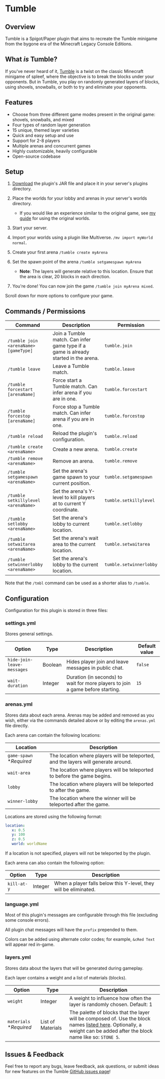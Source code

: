 # Tumble  

## Overview  

Tumble is a Spigot/Paper plugin that aims to recreate the Tumble minigame from the bygone era of the Minecraft Legacy Console Editions.  

## What *is* Tumble?

If you've never heard of it, [Tumble](https://minecraft.wiki/w/tumble) is a twist on the classic Minecraft minigame of spleef, where the objective is to break the blocks under your opponents. 
But in Tumble, you play on randomly generated layers of blocks, using shovels, snowballs, or both to try and eliminate your opponents.

## Features  

- Choose from three different game modes present in the original game: shovels, snowballs, and mixed
- Four types of random layer generation
- 15 unique, themed layer varieties
- Quick and easy setup and use
- Support for 2-8 players
- Multiple arenas and concurrent games
- Highly customizable, heavily configurable
- Open-source codebase

## Setup

1. [Download](https://github.com/MylesAndMore/Tumble/releases) the plugin's JAR file and place it in your server's plugins directory.
2. Place the worlds for your lobby and arenas in your server's worlds directory.
    - If you would like an experience similar to the original game, see [my guide](OG_GUIDE.md) for using the original worlds.  

3. Start your server.
4. Import your worlds using a plugin like Multiverse. ```/mv import myWorld normal```.
5. Create your first arena `/tumble create myArena`
6. Set the spawn point of the arena `/tumble setgamespawn myArena`
   - **Note**: The layers will generate relative to this location. Ensure that the area is clear, 20 blocks in each direction.

7. You're done! You can now join the game ```/tumble join myArena mixed```.

Scroll down for more options to configure your game.  

## Commands / Permissions

| Command                               | Description                                                                         | Permission              |
|---------------------------------------|-------------------------------------------------------------------------------------|-------------------------|
| `/tumble join <arenaName> [gameType]` | Join a Tumble match. Can infer game type if a game is already started in the arena. | `tumble.join`           |
| `/tumble leave`                       | Leave a Tumble match.                                                               | `tumble.leave`          |
| `/tumble forcestart [arenaName]`      | Force start a Tumble match. Can infer arena if you are in one.                      | `tumble.forcestart`     |
| `/tumble forcestop [arenaName]`       | Force stop a Tumble match. Can infer arena if you are in one.                       | `tumble.forcestop`      |
| `/tumble reload`                      | Reload the plugin's configuration.                                                  | `tumble.reload`         |
| `/tumble create <arenaName>`          | Create a new arena.                                                                 | `tumble.create`         |
| `/tumble remove <arenaName>`          | Remove an arena.                                                                    | `tumble.remove`         |
| `/tumble setgamespawn <arenaName>`    | Set the arena's game spawn to your current position.                                | `tumble.setgamespawn`   |
| `/tumble setkillylevel <arenaName>`   | Set the arena's Y-level to kill players at to current Y coordinate.                 | `tumble.setkillylevel`  |
| `/tumble setlobby <arenaName>`        | Set the arena's lobby to current location.                                          | `tumble.setlobby`       |
| `/tumble setwaitarea <arenaName>`     | Set the arena's wait area to the current location.                                  | `tumble.setwaitarea`    |
| `/tumble setwinnerlobby <arenaName>`  | Set the arena's lobby to the current location.                                      | `tumble.setwinnerlobby` |

Note that the `/tmbl` command can be used as a shorter alias to `/tumble`.

## Configuration  
Configuration for this plugin is stored in three files:

### settings.yml
Stores general settings.

| Option                     | Type    | Description                                                                    | Default value |
|----------------------------|---------|--------------------------------------------------------------------------------|---------------|
| `hide-join-leave-messages` | Boolean | Hides player join and leave messages in public chat.                           | `false`       |
| `wait-duration`            | Integer | Duration (in seconds) to wait for more players to join a game before starting. | `15`          |

### arenas.yml
Stores data about each arena.
Arenas may be added and removed as you wish, either via the commands detailed above or by editing the `arenas.yml` file directly.

Each arena can contain the following locations:

| Location                 | Description                                                                         |
|--------------------------|-------------------------------------------------------------------------------------|
| `game-spawn` **Required* | The location where players will be teleported, and the layers will generate around. |
| `wait-area`              | The location where players will be teleported to before the game begins.            |
| `lobby`                  | The location where players will be teleported to after the game.                    |
| `winner-lobby`           | The location where the winner will be teleported after the game.                    |

Locations are stored using the following format:
```yaml
location:
   x: 0.5
   y: 100
   z: 0.5
   world: worldName
```
If a location is not specified, players will not be teleported by the plugin.

Each arena can also contain the following option:

| Option      | Type    | Description                                                      |
|-------------|---------|------------------------------------------------------------------|
| `kill-at-y` | Integer | When a player falls below this Y-level, they will be eliminated. |

### language.yml
Most of this plugin's messages are configurable through this file (excluding some console errors).

All plugin chat messages will have the `prefix` prepended to them. 

Colors can be added using alternate color codes; for example, `&cRed Text` will appear red in-game.

### layers.yml
Stores data about the layers that will be generated during gameplay.

Each layer contains a weight and a list of materials (blocks).

| Option                  | Type              | Description                                                                                                                                                                                                                                |
|-------------------------|-------------------|--------------------------------------------------------------------------------------------------------------------------------------------------------------------------------------------------------------------------------------------|
| `weight`                | Integer           | A weight to influence how often the layer is randomly chosen. Default: 1                                                                                                                                                                   |
| `materials` **Required* | List of Materials | The palette of blocks that the layer will be composed of. Use the block names [listed here](https://hub.spigotmc.org/javadocs/bukkit/org/bukkit/Material.html). Optionally, a weight can be added after the block name like so: `STONE 5`. |`


## Issues & Feedback  

Feel free to report any bugs, leave feedback, ask questions, or submit ideas for new features on the Tumble [GitHub issues page](https://github.com/MylesAndMore/tumble/issues/new)!  

